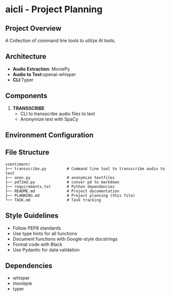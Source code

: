 # aicli - Project Planning

## Project Overview
A Collection of command line tools to utilize AI tools.
## Architecture
- **Audio Extraction**: MoviePy
- **Audio to Text**:openai-whisper
- **CLI**:Typer

## Components
1. **TRANSSCRIBE**
   - CLI to transscribe audio files to text
   - Anonymize text with SpaCy
 
## Environment Configuration

## File Structure
```
vsentiment/
├── transscribe.py         # Command line tool to transscribe audio to text
├── anon.py                # anonymize textfiles
├── pdf2md.py              # conver pd to markdown
├── requirements.txt       # Python dependencies
├── README.md              # Project documentation
├── PLANNING.md            # Project planning (this file)
└── TASK.md                # Task tracking
```

## Style Guidelines
- Follow PEP8 standards
- Use type hints for all functions
- Document functions with Google-style docstrings
- Format code with Black
- Use Pydantic for data validation

## Dependencies
- whisper
- moviepie
- typer
